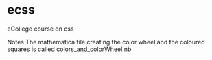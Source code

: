 # ecss
eCollege course on css


Notes 
    The mathematica file creating the color wheel and the coloured
    squares is called colors_and_colorWheel.nb 
